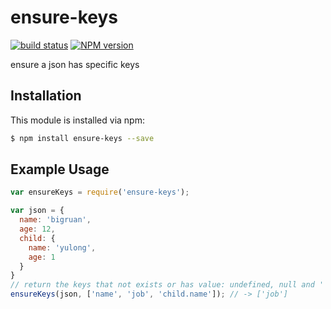 ensure-keys
========
[![build status](https://secure.travis-ci.org/ruanyl/ensure-keys.svg)](http://travis-ci.org/ruanyl/ensure-keys)
[![NPM version](https://badge.fury.io/js/ensure-keys.svg)](http://badge.fury.io/js/ensure-keys)

ensure a json has specific keys

## Installation

This module is installed via npm:

``` bash
$ npm install ensure-keys --save
```

## Example Usage

``` js
var ensureKeys = require('ensure-keys');

var json = {
  name: 'bigruan',
  age: 12,
  child: {
    name: 'yulong',
    age: 1
  }
}
// return the keys that not exists or has value: undefined, null and ''
ensureKeys(json, ['name', 'job', 'child.name']); // -> ['job']
```
